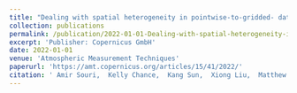 ```yaml
---
title: "Dealing with spatial heterogeneity in pointwise-to-gridded- data comparisons"
collection: publications
permalink: /publication/2022-01-01-Dealing-with-spatial-heterogeneity-in-pointwise-to-gridded-data-comparisons
excerpt: 'Publisher: Copernicus GmbH'
date: 2022-01-01
venue: 'Atmospheric Measurement Techniques'
paperurl: 'https://amt.copernicus.org/articles/15/41/2022/'
citation: ' Amir Souri,  Kelly Chance,  Kang Sun,  Xiong Liu,  Matthew Johnson, &quot;Dealing with spatial heterogeneity in pointwise-to-gridded- data comparisons.&quot; Atmospheric Measurement Techniques, 2022.'
---
```

